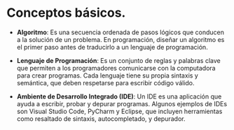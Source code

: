 # Conceptos básicos.
- **Algoritmo**: Es una secuencia ordenada de pasos lógicos que conducen a la solución de un problema. En programación, diseñar un algoritmo es el primer paso antes de traducirlo a un lenguaje de programación.

- **Lenguaje de Programación**: Es un conjunto de reglas y palabras clave que permiten a los programadores comunicarse con la computadora para crear programas. Cada lenguaje tiene su propia sintaxis y semántica, que deben respetarse para escribir código válido.

- **Ambiente de Desarrollo Integrado (IDE)**: Un IDE es una aplicación que ayuda a escribir, probar y depurar programas. Algunos ejemplos de IDEs son Visual Studio Code, PyCharm y Eclipse, que incluyen herramientas como resaltado de sintaxis, autocompletado, y depurador.